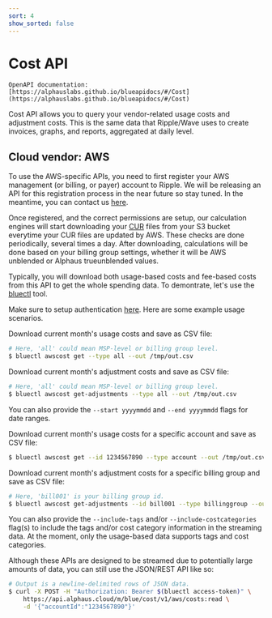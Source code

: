 ```yaml
---
sort: 4
show_sorted: false
---
```


# Cost API

```note
OpenAPI documentation: [https://alphauslabs.github.io/blueapidocs/#/Cost](https://alphauslabs.github.io/blueapidocs/#/Cost)
```

Cost API allows you to query your vendor-related usage costs and adjustment costs. This is the same data that Ripple/Wave uses to create invoices, graphs, and reports, aggregated at daily level.

## Cloud vendor: AWS

To use the AWS-specific APIs, you need to first register your AWS management (or billing, or payer) account to Ripple. We will be releasing an API for this registration process in the near future so stay tuned. In the meantime, you can contact us [here](https://alphaus.cloud/en/inquiry/).

Once registered, and the correct permissions are setup, our calculation engines will start downloading your [CUR](https://aws.amazon.com/aws-cost-management/aws-cost-and-usage-reporting/) files from your S3 bucket everytime your CUR files are updated by AWS. These checks are done periodically, several times a day. After downloading, calculations will be done based on your billing group settings, whether it will be AWS unblended or Alphaus trueunblended values.

Typically, you will download both usage-based costs and fee-based costs from this API to get the whole spending data. To demontrate, let's use the [bluectl](https://github.com/alphauslabs/bluectl) tool.

Make sure to setup authentication [here](https://alphauslabs.github.io/blueapi/authentication/apikey.html). Here are some example usage scenarios.

Download current month's usage costs and save as CSV file:

```sh
# Here, 'all' could mean MSP-level or billing group level.
$ bluectl awscost get --type all --out /tmp/out.csv
```

Download current month's adjustment costs and save as CSV file:

```sh
# Here, 'all' could mean MSP-level or billing group level.
$ bluectl awscost get-adjustments --type all --out /tmp/out.csv
```

You can also provide the `--start yyyymmdd` and `--end yyyymmdd` flags for date ranges.

Download current month's usage costs for a specific account and save as CSV file:

```sh
$ bluectl awscost get --id 1234567890 --type account --out /tmp/out.csv
```

Download current month's adjustment costs for a specific billing group and save as CSV file:

```sh
# Here, 'bill001' is your billing group id.
$ bluectl awscost get-adjustments --id bill001 --type billinggroup --out /tmp/out.csv
```

You can also provide the `--include-tags` and/or `--include-costcategories` flag(s) to include the tags and/or cost category information in the streaming data. At the moment, only the usage-based data supports tags and cost categories.

Although these APIs are designed to be streamed due to potentially large amounts of data, you can still use the JSON/REST API like so:

```sh
# Output is a newline-delimited rows of JSON data.
$ curl -X POST -H "Authorization: Bearer $(bluectl access-token)" \
    https://api.alphaus.cloud/m/blue/cost/v1/aws/costs:read \
    -d '{"accountId":"1234567890"}'
```
